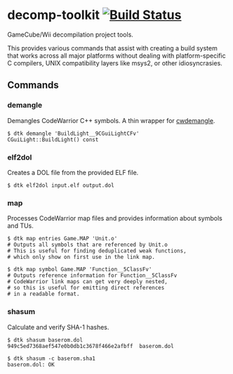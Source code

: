 # decomp-toolkit [![Build Status]][actions]

[Build Status]: https://github.com/encounter/decomp-toolkit/actions/workflows/build.yml/badge.svg
[actions]: https://github.com/encounter/decomp-toolkit/actions

GameCube/Wii decompilation project tools.

This provides various commands that assist with creating a build system that works
across all major platforms without dealing with platform-specific C compilers,
UNIX compatibility layers like msys2, or other idiosyncrasies.

## Commands

### demangle

Demangles CodeWarrior C++ symbols. A thin wrapper for [cwdemangle](https://github.com/encounter/cwdemangle).

```shell
$ dtk demangle 'BuildLight__9CGuiLightCFv'
CGuiLight::BuildLight() const
```

### elf2dol

Creates a DOL file from the provided ELF file.

```shell
$ dtk elf2dol input.elf output.dol
```

### map

Processes CodeWarrior map files and provides information about symbols and TUs.

```shell
$ dtk map entries Game.MAP 'Unit.o'
# Outputs all symbols that are referenced by Unit.o
# This is useful for finding deduplicated weak functions,
# which only show on first use in the link map.

$ dtk map symbol Game.MAP 'Function__5ClassFv'
# Outputs reference information for Function__5ClassFv
# CodeWarrior link maps can get very deeply nested,
# so this is useful for emitting direct references
# in a readable format.
```

### shasum

Calculate and verify SHA-1 hashes.

```shell
$ dtk shasum baserom.dol
949c5ed7368aef547e0b0db1c3678f466e2afbff  baserom.dol

$ dtk shasum -c baserom.sha1 
baserom.dol: OK
```
